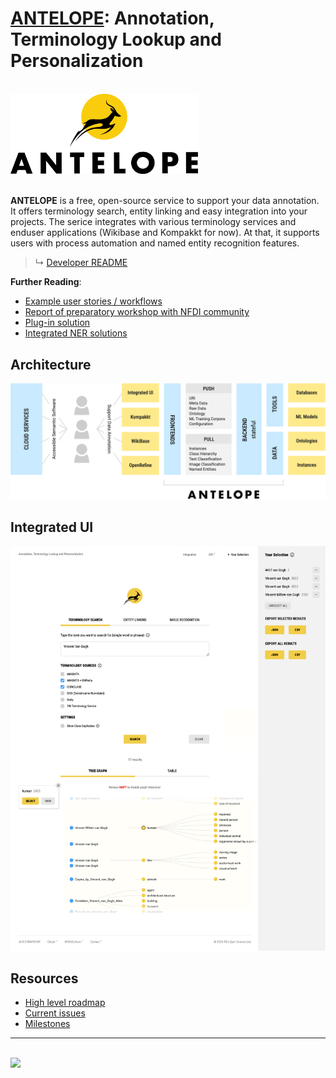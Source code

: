 # [ANTELOPE](https://service.tib.eu/annotation/): Annotation, Terminology Lookup and Personalization

<br>
<a href="https://service.tib.eu/annotation/" target="_blank">
  <img alt="ANTELOPE Logo" src="./frontend/src/assets/img/logo.svg" width="300">
</a>
<br><br>

**ANTELOPE** is a free, open-source service to support your data annotation. It offers terminology search, entity linking and easy integration into your projects. The serice integrates with various terminology services and enduser applications (Wikibase and Kompakkt for now). At that, it supports users with process automation and named entity recognition features.

> ↳ [Developer README](./readme/README.md)

**Further Reading**:

- [Example user stories / workflows](https://miro.com/app/board/uXjVOn6frZY=/)
- [Report of preparatory workshop with NFDI community](https://zenodo.org/record/7100818)
- [Plug-in solution](https://youtu.be/FvU6O23Ozyc)
- [Integrated NER solutions](https://semlab.io/howto/selavy_alpha)

## Architecture

<img alt="Figure of fundamental architecture" src="./readme/antelope-architecture.png" width="700">

## Integrated UI

<img alt="Screenshot of integrated UI" src="./readme/antelope-screenshot.png" width="700">

## Resources

- [High level roadmap](https://docs.google.com/spreadsheets/d/1aCI6LHKs70q2vynO-L1MyRJqbS7IpzHY1dtj4lMIkqY/edit?usp=sharing)
- [Current issues](https://gitlab.com/nfdi4culture/ta5-knowledge-graph/annotation-service/-/issues)
- [Milestones](https://gitlab.com/nfdi4culture/ta5-knowledge-graph/annotation-service/-/milestones)

---

<br>
<a href="https://www.tib.eu/en/" target="_blank">
  <img src="https://www.tib.eu/typo3conf/ext/tib_tmpl_bootstrap/Resources/Public/gfx/logos/tib-full-en.svg" height="35">
</a>